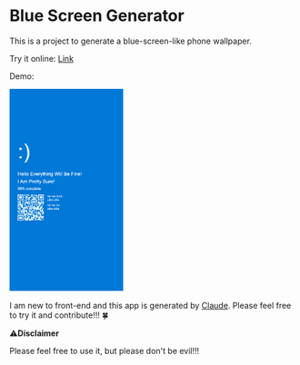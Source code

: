 # Blue Screen Generator

This is a project to generate a blue-screen-like phone wallpaper.

Try it online: [Link]()

Demo:

<img src="./src/demo.png" width="200">


I am new to front-end and this app is generated by [Claude](https://claude.ai/). Please feel free to try it and contribute!!! :four_leaf_clover:


:warning:**Disclaimer**

Please feel free to use it, but please don't be evil!!!

